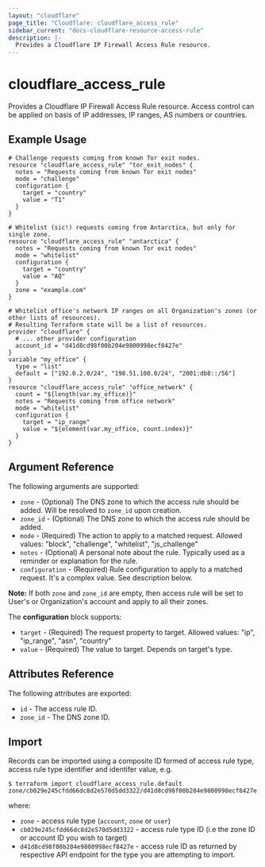 ```yaml
---
layout: "cloudflare"
page_title: "Cloudflare: cloudflare_access_rule"
sidebar_current: "docs-cloudflare-resource-access-rule"
description: |-
  Provides a Cloudflare IP Firewall Access Rule resource.
---
```


# cloudflare_access_rule

Provides a Cloudflare IP Firewall Access Rule resource. Access control can be applied on basis of IP addresses, IP ranges, AS numbers or countries.

## Example Usage

```hcl
# Challenge requests coming from known Tor exit nodes.
resource "cloudflare_access_rule" "tor_exit_nodes" {
  notes = "Requests coming from known Tor exit nodes"
  mode = "challenge"
  configuration {
    target = "country"
    value = "T1"
  }
}

# Whitelist (sic!) requests coming from Antarctica, but only for single zone.
resource "cloudflare_access_rule" "antarctica" {
  notes = "Requests coming from known Tor exit nodes"
  mode = "whitelist"
  configuration {
    target = "country"
    value = "AQ"
  }
  zone = "example.com"
}

# Whitelist office's network IP ranges on all Organization's zones (or other lists of resources).
# Resulting Terraform state will be a list of resources.
provider "cloudflare" {
  # ... other provider configuration
  account_id = "d41d8cd98f00b204e9800998ecf8427e"
}
variable "my_office" {
  type = "list"
  default = ["192.0.2.0/24", "198.51.100.0/24", "2001:db8::/56"]
}
resource "cloudflare_access_rule" "office_network" {
  count = "${length(var.my_office)}"
  notes = "Requests coming from office network"
  mode = "whitelist"
  configuration {
    target = "ip_range"
    value = "${element(var.my_office, count.index)}"
  }
}
```

## Argument Reference

The following arguments are supported:

* `zone` - (Optional) The DNS zone to which the access rule should be added. Will be resolved to `zone_id` upon creation.
* `zone_id` - (Optional) The DNS zone to which the access rule should be added.
* `mode` - (Required) The action to apply to a matched request. Allowed values: "block", "challenge", "whitelist", "js_challenge"
* `notes` - (Optional) A personal note about the rule. Typically used as a reminder or explanation for the rule.
* `configuration` - (Required) Rule configuration to apply to a matched request. It's a complex value. See description below.

**Note:** If both `zone` and `zone_id` are empty, then access rule will be set to User's or Organization's account and apply to all their zones.

The **configuration** block supports:

* `target` - (Required) The request property to target. Allowed values: "ip", "ip_range", "asn", "country"
* `value` - (Required) The value to target. Depends on target's type.

## Attributes Reference

The following attributes are exported:

* `id` - The access rule ID.
* `zone_id` - The DNS zone ID.

## Import

Records can be imported using a composite ID formed of access rule type,
access rule type identifier and identifer value, e.g.

```
$ terraform import cloudflare_access_rule.default zone/cb029e245cfdd66dc8d2e570d5dd3322/d41d8cd98f00b204e9800998ecf8427e
```

where:

* `zone` - access rule type (`account`, `zone` or `user`)
* `cb029e245cfdd66dc8d2e570d5dd3322` - access rule type ID (i.e the zone ID
  or account ID you wish to target)
* `d41d8cd98f00b204e9800998ecf8427e` - access rule ID as returned by
  respective API endpoint for the type you are attempting to import.
